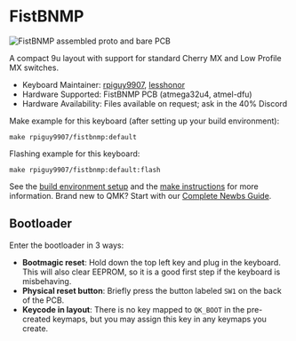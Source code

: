 # FistBNMP

![FistBNMP assembled proto and bare PCB](https://i.redd.it/uv34770qmc371.jpg)

A compact 9u layout with support for standard Cherry MX and Low Profile MX switches.

* Keyboard Maintainer: [rpiguy9907](https://github.com/rpiguy9907), [lesshonor](https://github.com/lesshonor)
* Hardware Supported: FistBNMP PCB (atmega32u4, atmel-dfu)
* Hardware Availability: Files available on request; ask in the 40% Discord

Make example for this keyboard (after setting up your build environment):

    make rpiguy9907/fistbnmp:default

Flashing example for this keyboard:

    make rpiguy9907/fistbnmp:default:flash

See the [build environment setup](https://docs.qmk.fm/#/getting_started_build_tools) and the [make instructions](https://docs.qmk.fm/#/getting_started_make_guide) for more information. Brand new to QMK? Start with our [Complete Newbs Guide](https://docs.qmk.fm/#/newbs).

## Bootloader

Enter the bootloader in 3 ways:

* **Bootmagic reset**: Hold down the top left key and plug in the keyboard. This will also clear EEPROM, so it is a good first step if the keyboard is misbehaving.
* **Physical reset button**: Briefly press the button labeled `SW1` on the back of the PCB.
* **Keycode in layout**: There is no key mapped to `QK_BOOT` in the pre-created keymaps, but you may assign this key in any keymaps you create.
